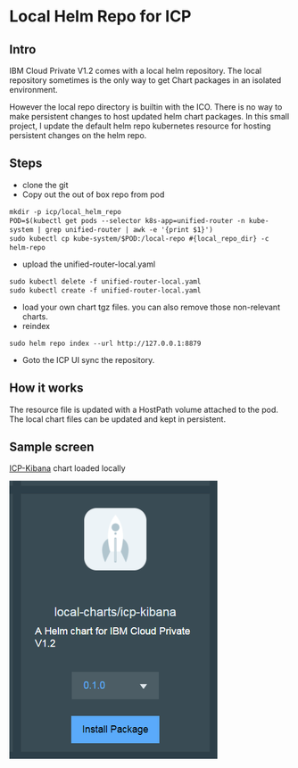 # Local Helm Repo for ICP
## Intro
IBM Cloud Private V1.2 comes with a local helm repository. The local repository sometimes is the only way to get Chart packages in an isolated environment.

However the local repo directory is builtin with the ICO. There is no way to make persistent changes to host updated helm chart packages. In this small project, I update the default helm repo kubernetes resource for hosting persistent changes on the helm repo.

## Steps
- clone the git
- Copy out the out of box repo from pod
```
mkdir -p icp/local_helm_repo
POD=$(kubectl get pods --selector k8s-app=unified-router -n kube-system | grep unified-router | awk -e '{print $1}')
sudo kubectl cp kube-system/$POD:/local-repo #{local_repo_dir} -c helm-repo
```
- upload the unified-router-local.yaml
```
sudo kubectl delete -f unified-router-local.yaml
sudo kubectl create -f unified-router-local.yaml
```
- load your own chart tgz files. you can also remove those non-relevant charts.
- reindex
```
sudo helm repo index --url http://127.0.0.1:8879
```
- Goto the ICP UI sync the repository. 

## How it works
The resource file is updated with a HostPath volume attached to the pod. The local chart files can be updated and kept in persistent.

## Sample screen
[ICP-Kibana](https://github.com/zhiminwen/icp-kibana) chart loaded locally

![ICP Kibana loaded](icp-kibana-loaded.png)



